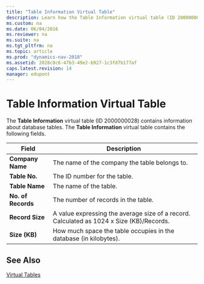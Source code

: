```yaml
---
title: "Table Information Virtual Table"
description: Learn how the Table Information virtual table (ID 2000000028) contains information about database tables.
ms.custom: na
ms.date: 06/04/2016
ms.reviewer: na
ms.suite: na
ms.tgt_pltfrm: na
ms.topic: article
ms.prod: "dynamics-nav-2018"
ms.assetid: 2028c8c6-47b3-49e2-b927-1c3fd7b177af
caps.latest.revision: 14
manager: edupont
---
```

# Table Information Virtual Table
The **Table Information** virtual table \(ID 2000000028\) contains information about database tables. The **Table Information** virtual table contains the following fields.  
  
|Field|Description|  
|-----------|-----------------|  
|**Company Name**|The name of the company the table belongs to.|  
|**Table No.**|The ID number for the table.|  
|**Table Name**|The name of the table.|  
|**No. of Records**|The number of records in the table.|  
|**Record Size**|A value expressing the average size of a record. Calculated as 1024 x Size \(KB\)/Records.|  
|**Size \(KB\)**|How much space the table occupies in the database \(in kilobytes\).|  
  
## See Also  
 [Virtual Tables](Virtual-Tables.md)
